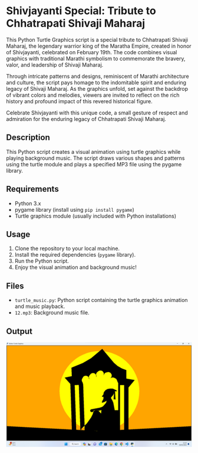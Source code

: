 # Shivjayanti Special: Tribute to Chhatrapati Shivaji Maharaj
This Python Turtle Graphics script is a special tribute to Chhatrapati Shivaji Maharaj, the legendary warrior king of the Maratha Empire, created in honor of Shivjayanti, celebrated on February 19th. The code combines visual graphics with traditional Marathi symbolism to commemorate the bravery, valor, and leadership of Shivaji Maharaj.

Through intricate patterns and designs, reminiscent of Marathi architecture and culture, the script pays homage to the indomitable spirit and enduring legacy of Shivaji Maharaj. As the graphics unfold, set against the backdrop of vibrant colors and melodies, viewers are invited to reflect on the rich history and profound impact of this revered historical figure.

Celebrate Shivjayanti with this unique code, a small gesture of respect and admiration for the enduring legacy of Chhatrapati Shivaji Maharaj.



## Description

This Python script creates a visual animation using turtle graphics while playing background music. The script draws various shapes and patterns using the turtle module and plays a specified MP3 file using the pygame library.

## Requirements

- Python 3.x
- pygame library (install using `pip install pygame`)
- Turtle graphics module (usually included with Python installations)

## Usage

1. Clone the repository to your local machine.
2. Install the required dependencies (`pygame` library).
3. Run the Python script.
4. Enjoy the visual animation and background music!

## Files

- `turtle_music.py`: Python script containing the turtle graphics animation and music playback.
- `12.mp3`: Background music file.

## Output 

![alt text](image.png)
